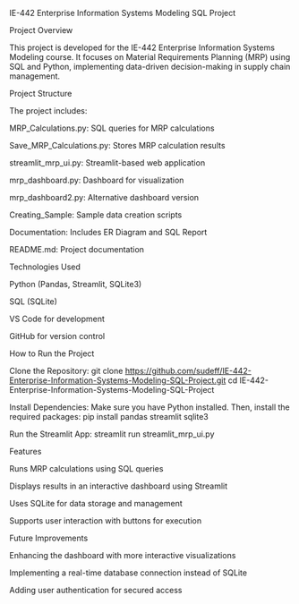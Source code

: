 IE-442 Enterprise Information Systems Modeling SQL Project

Project Overview

This project is developed for the IE-442 Enterprise Information Systems Modeling course. It focuses on Material Requirements Planning (MRP) using SQL and Python, implementing data-driven decision-making in supply chain management.

Project Structure

The project includes:

MRP_Calculations.py: SQL queries for MRP calculations

Save_MRP_Calculations.py: Stores MRP calculation results

streamlit_mrp_ui.py: Streamlit-based web application

mrp_dashboard.py: Dashboard for visualization

mrp_dashboard2.py: Alternative dashboard version

Creating_Sample: Sample data creation scripts

Documentation: Includes ER Diagram and SQL Report

README.md: Project documentation

Technologies Used

Python (Pandas, Streamlit, SQLite3)

SQL (SQLite)

VS Code for development

GitHub for version control

How to Run the Project

Clone the Repository:
git clone https://github.com/sudeff/IE-442-Enterprise-Information-Systems-Modeling-SQL-Project.git
cd IE-442-Enterprise-Information-Systems-Modeling-SQL-Project

Install Dependencies:
Make sure you have Python installed. Then, install the required packages:
pip install pandas streamlit sqlite3

Run the Streamlit App:
streamlit run streamlit_mrp_ui.py

Features

Runs MRP calculations using SQL queries

Displays results in an interactive dashboard using Streamlit

Uses SQLite for data storage and management

Supports user interaction with buttons for execution

Future Improvements

Enhancing the dashboard with more interactive visualizations

Implementing a real-time database connection instead of SQLite

Adding user authentication for secured access

